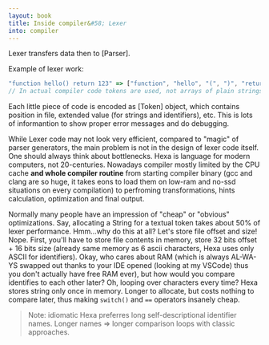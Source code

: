 ```yaml
---
layout: book
title: Inside compiler&#58; Lexer
into: compiler
---
```


<!-- TODO (from docs to here only) -->

Lexer transfers data then to [Parser].

Example of lexer work:

```ts
"function hello() return 123" => ["function", "hello", "(", ")", "return", "123"]
// In actual compiler code tokens are used, not arrays of plain strings
```

Each little piece of code is encoded as [Token] object, which contains position in file, extended value (for strings and identifiers), etc.
This is lots of informantion to show proper error messages and do debugging.

While Lexer code may not look very efficient, compared to "magic" of parser generators, the main problem is not in the design of lexer code itself. One should always think about bottlenecks. Hexa is language for modern computers, not 20-centuries. Nowadays compiler mostly limited by the CPU cache **and whole compiler routine** from starting compiler binary (gcc and clang are so huge, it takes eons to load them on low-ram and no-ssd situations on every compilation) to perfroming transformations, hints calculation, optimization and final output.

Normally many people have an impression of "cheap" or "obvious" optimizations. Say, allocating a String for a textual token takes about 50% of lexer performance. Hmm...why do this at all? Let's store file offset and size! Nope. First, you'll have to store file contents in memory, store 32 bits offset + 16 bits size (already same memory as 6 ascii characters, Hexa uses only ASCII for identifiers). Okay, who cares about RAM (which is always AL-WA-YS swapped out thanks to your IDE opened (looking at my VSCode) thus you don't actually have free RAM ever), but how would you compare identifies to each other later? Oh, looping over characters every time? Hexa stores string only once in memory. Longer to allocate, but costs nothing to compare later, thus making `switch()` and `==` operators insanely cheap.

<!-- "thus" is a word of month -->

> Note: idiomatic Hexa preferres long self-descriptional identifier names. Longer names => longer comparison loops with classic approaches.

<!-- Related code: -->
<!-- Want to contribute? List of incomplete features: -->
